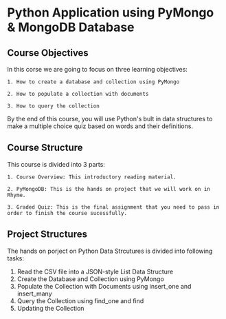 # Python Application using PyMongo & MongoDB Database

## Course Objectives
In this corse we are going to focus on three learning objectives: 

```1. How to create a database and collection using PyMongo```

```2. How to populate a collection with documents```

```3. How to query the collection ```


By the end of this course, you will use Python's bult in data structures to make a multiple choice quiz based on words and their definitions.


## Course Structure
This course is divided into 3 parts:

```1. Course Overview: This introductory reading material.```

```2. PyMongoDB: This is the hands on project that we will work on in Rhyme.```

```3. Graded Quiz: This is the final assignment that you need to pass in order to finish the course sucessfully.```


## Project Structures
The hands on porject on Python Data Strcutures is divided into following tasks: 
1. Read the CSV file into a JSON-style List Data Structure
2. Create the Database and Collection using PyMongo
3. Populate the Collection with Documents using insert_one and insert_many
4. Query the Collection using find_one and find
5. Updating the Collection

